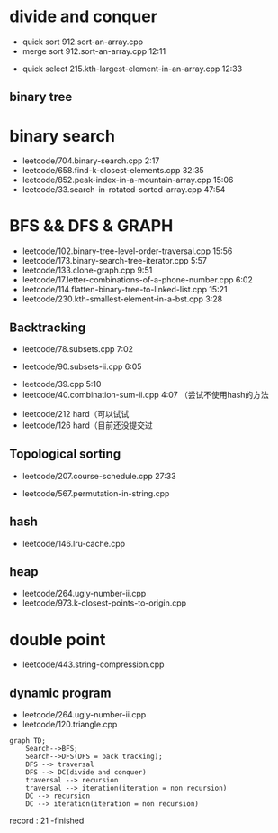
# divide and conquer
* quick sort 912.sort-an-array.cpp
* merge sort 912.sort-an-array.cpp 12:11
- quick select  215.kth-largest-element-in-an-array.cpp 12:33

## binary tree

# binary search
- leetcode/704.binary-search.cpp 2:17
- leetcode/658.find-k-closest-elements.cpp  32:35
- leetcode/852.peak-index-in-a-mountain-array.cpp 15:06
- leetcode/33.search-in-rotated-sorted-array.cpp 47:54
#  BFS && DFS & GRAPH
- leetcode/102.binary-tree-level-order-traversal.cpp 15:56
- leetcode/173.binary-search-tree-iterator.cpp   5:57
- leetcode/133.clone-graph.cpp  9:51
- leetcode/17.letter-combinations-of-a-phone-number.cpp   6:02
- leetcode/114.flatten-binary-tree-to-linked-list.cpp 15:21
-  leetcode/230.kth-smallest-element-in-a-bst.cpp 3:28 
## Backtracking
- leetcode/78.subsets.cpp 7:02
* leetcode/90.subsets-ii.cpp 6:05
- leetcode/39.cpp 5:10
- leetcode/40.combination-sum-ii.cpp 4:07 （尝试不使用hash的方法
* leetcode/212   hard（可以试试
* leetcode/126    hard（目前还没提交过
## Topological sorting
* leetcode/207.course-schedule.cpp 27:33


* leetcode/567.permutation-in-string.cpp

## hash
- leetcode/146.lru-cache.cpp

## heap
- leetcode/264.ugly-number-ii.cpp
- leetcode/973.k-closest-points-to-origin.cpp


# double point
* leetcode/443.string-compression.cpp

## dynamic program
- leetcode/264.ugly-number-ii.cpp
- leetcode/120.triangle.cpp


```mermaid
graph TD;
    Search-->BFS;
    Search-->DFS(DFS = back tracking);
    DFS --> traversal
    DFS --> DC(divide and conquer)
    traversal --> recursion
    traversal --> iteration(iteration = non recursion)
    DC --> recursion
    DC --> iteration(iteration = non recursion)
```




record : 21 -finished